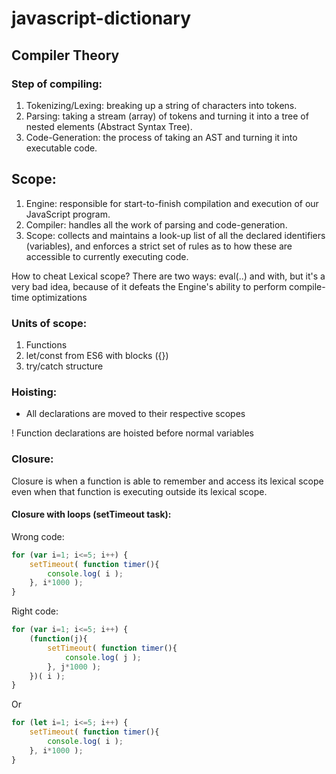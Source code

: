 # javascript-dictionary

## Compiler Theory

### Step of compiling:

1. Tokenizing/Lexing: breaking up a string of characters into tokens.
1. Parsing: taking a stream (array) of tokens and turning it into a tree of nested elements (Abstract Syntax Tree).
1. Code-Generation: the process of taking an AST and turning it into executable code.

## Scope:

1. Engine: responsible for start-to-finish compilation and execution of our JavaScript program.
1. Compiler: handles all the work of parsing and code-generation.
1. Scope: collects and maintains a look-up list of all the declared identifiers (variables), and enforces a strict set of rules as to how these are accessible to currently executing code.

How to cheat Lexical scope?
There are two ways: eval(..) and with, but it's a very bad idea, because of it defeats the Engine's ability to perform compile-time optimizations 

### Units of scope:

1. Functions
1. let/const from ES6 with blocks ({})
1. try/catch structure

### Hoisting:
- All declarations are moved to their respective scopes

! Function declarations are hoisted before normal variables

### Closure:
Closure is when a function is able to remember and access its lexical scope even when that function is executing outside its lexical scope.

#### Closure with loops (setTimeout task):

Wrong code:
```js
for (var i=1; i<=5; i++) {
	setTimeout( function timer(){
		console.log( i );
	}, i*1000 );
}

```

Right code:
```js
for (var i=1; i<=5; i++) {
	(function(j){
		setTimeout( function timer(){
			console.log( j );
		}, j*1000 );
	})( i );
}
```
Or
```js
for (let i=1; i<=5; i++) {
	setTimeout( function timer(){
		console.log( i );
	}, i*1000 );
}
```
